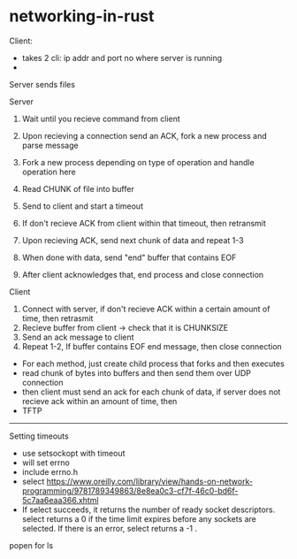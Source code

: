 # networking-in-rust


Client:
* takes 2 cli: ip addr and port no where server is running
* 


Server sends files

Server
1. Wait until you recieve command from client
2. Upon recieving a connection send an ACK, fork a new process and parse message
3. Fork a new process depending on type of operation and handle operation here

1. Read CHUNK of file into buffer
2. Send to client and start a timeout
3. If don't recieve ACK from client within that timeout, then retransmit
4. Upon recieving ACK, send next chunk of data and repeat 1-3
5. When done with data, send "end" buffer that contains EOF
6. After client acknowledges that, end process and close connection

Client
1. Connect with server, if don't recieve ACK within a certain amount of time, then retrasmit
1. Recieve buffer from client -> check that it is CHUNKSIZE
2. Send an ack message to client
3. Repeat 1-2, If buffer contains EOF end message, then close connection


* For each method, just create child process that forks and then executes
* read chunk of bytes into buffers and then send them over UDP connection
* then client must send an ack for each chunk of data, if server does not recieve ack within an amount of time, then
* TFTP


--------
Setting timeouts
* use setsockopt with timeout
* will set errno
* include errno.h
* select https://www.oreilly.com/library/view/hands-on-network-programming/9781789349863/8e8ea0c3-cf7f-46c0-bd6f-5c7aa6eaa366.xhtml
* If select succeeds, it returns the number of ready socket descriptors. select returns a 0 if the time limit expires before any sockets are selected. If there is an error, select returns a -1 .

popen for ls